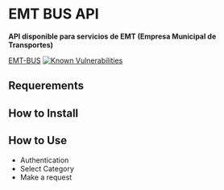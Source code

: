 # EMT BUS API
**API disponible para servicios de EMT (Empresa Municipal de Transportes)**

[EMT-BUS](https://github.com/Destroyer/TeelgramBot-nodejs/master/emt-bus_logo.png)
[![Known Vulnerabilities](https://snyk.io/test/github/lorengamboa/emt-bus/badge.svg)](https://snyk.io/test/github/lorengamboa/emt-bus)

## Requerements
## How to Install
## How to Use
   * Authentication
   * Select Category
   * Make a request

